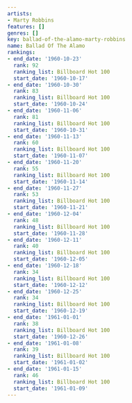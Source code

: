 ```yaml
---
artists:
- Marty Robbins
features: []
genres: []
key: ballad-of-the-alamo-marty-robbins
name: Ballad Of The Alamo
rankings:
- end_date: '1960-10-23'
  rank: 92
  ranking_list: Billboard Hot 100
  start_date: '1960-10-17'
- end_date: '1960-10-30'
  rank: 83
  ranking_list: Billboard Hot 100
  start_date: '1960-10-24'
- end_date: '1960-11-06'
  rank: 81
  ranking_list: Billboard Hot 100
  start_date: '1960-10-31'
- end_date: '1960-11-13'
  rank: 60
  ranking_list: Billboard Hot 100
  start_date: '1960-11-07'
- end_date: '1960-11-20'
  rank: 55
  ranking_list: Billboard Hot 100
  start_date: '1960-11-14'
- end_date: '1960-11-27'
  rank: 53
  ranking_list: Billboard Hot 100
  start_date: '1960-11-21'
- end_date: '1960-12-04'
  rank: 48
  ranking_list: Billboard Hot 100
  start_date: '1960-11-28'
- end_date: '1960-12-11'
  rank: 40
  ranking_list: Billboard Hot 100
  start_date: '1960-12-05'
- end_date: '1960-12-18'
  rank: 34
  ranking_list: Billboard Hot 100
  start_date: '1960-12-12'
- end_date: '1960-12-25'
  rank: 34
  ranking_list: Billboard Hot 100
  start_date: '1960-12-19'
- end_date: '1961-01-01'
  rank: 38
  ranking_list: Billboard Hot 100
  start_date: '1960-12-26'
- end_date: '1961-01-08'
  rank: 39
  ranking_list: Billboard Hot 100
  start_date: '1961-01-02'
- end_date: '1961-01-15'
  rank: 46
  ranking_list: Billboard Hot 100
  start_date: '1961-01-09'
---
```


